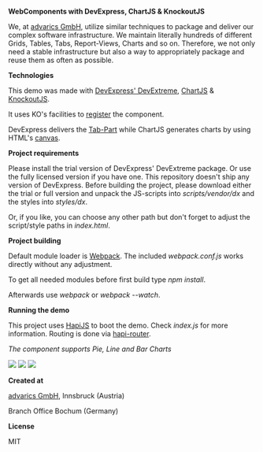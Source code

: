 **WebComponents with DevExpress, ChartJS & KnockoutJS**

We, at <a href="http://www.advarics.net" target="_blank">advarics GmbH</a>, utilize similar techniques to package and deliver our complex software infrastructure.
We maintain literally hundreds of different Grids, Tables, Tabs, Report-Views, Charts and so on. Therefore, we not only need a stable infrastructure but also a way to
appropriately package and reuse them as often as possible.

**Technologies**

This demo was made with <a href="https://www.devexpress.com/Home/try.xml" target="_blank">DevExpress' DevExtreme</a>, <a href="http://www.chartjs.org/" target="_blank">ChartJS</a> & <a href="http://knockoutjs.com/" target="_blank">KnockoutJS</a>.

It uses KO's facilities to <a href="http://knockoutjs.com/documentation/component-binding.html" target="_blank">register</a> the component.

DevExpress delivers the <a href="http://js.devexpress.com/Documentation/ApiReference/UI_Widgets/dxTabs/?version=14_1" target="_blank">Tab-Part</a> while ChartJS generates charts by using HTML's <a href="https://developer.mozilla.org/en-US/docs/Web/API/Canvas_API" target="_blank">canvas</a>.

**Project requirements**

Please install the trial version of DevExpress' DevExtreme package. Or use the fully licensed version if you have one.
This repository doesn't ship any version of DevExpress. Before building the project, please download either the trial or full version and unpack the JS-scripts
into *scripts/vendor/dx* and the styles into *styles/dx*.

Or, if you like, you can choose any other path but don't forget to adjust the script/style paths in *index.html*.

**Project building**

Default module loader is <a href="https://github.com/webpack/webpack" target="_blank">Webpack</a>. The included *webpack.conf.js* works directly without any adjustment.

To get all needed modules before first build type *npm install*.

Afterwards use *webpack* or *webpack --watch*.

**Running the demo**

This project uses <a href="http://hapijs.com/" target="_blank">HapiJS</a> to boot the demo. Check *index.js* for more information. Routing is done via
<a href="https://www.npmjs.com/package/hapi-router" target="_blank">hapi-router</a>.

*The component supports Pie, Line and Bar Charts*

<img src="http://p26.imgup.net/pie4322.png"/>

<img src="http://f65.imgup.net/line17de.png"/>

<img src="http://k04.imgup.net/bar78f4.png"/>

**Created at**

<a href="http://www.advarics.net" target="_blank">advarics GmbH</a>, Innsbruck (Austria)

Branch Office Bochum (Germany)

**License**

MIT

